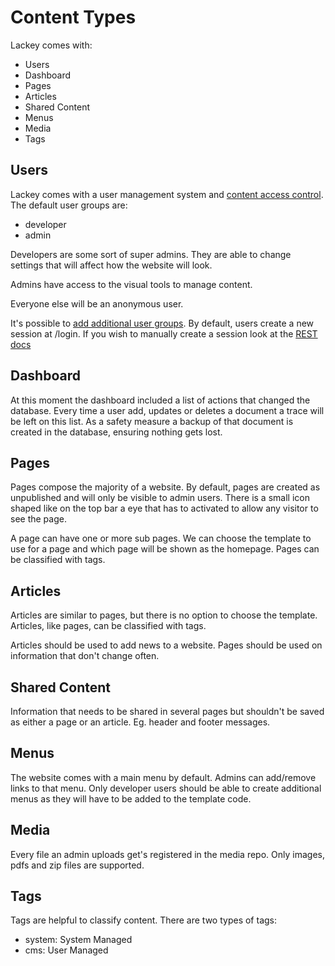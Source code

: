 # Content Types

Lackey comes with:

 - Users
 - Dashboard
 - Pages
 - Articles
 - Shared Content
 - Menus
 - Media
 - Tags

## Users
Lackey comes with a user management system and [content access control](./acl.md). The default user groups are:

 - developer
 - admin

Developers are some sort of super admins. They are able to change settings that will affect how the website will look. 

Admins have access to the visual tools to manage content.

Everyone else will be an anonymous user.

It's possible to [add additional user groups](./managing-users.md).
By default, users create a new session at /login. If you wish to manually create a session look at the [REST docs](./rest.md)

## Dashboard
At this moment the dashboard included a list of actions that changed the database. Every time a user add, updates or deletes a document a trace will be left on this list. As a safety measure a backup of that document is created in the database, ensuring nothing gets lost.

## Pages
Pages compose the majority of a website. By default, pages are created as unpublished and will only be visible to admin users. There is a small icon shaped like on the top bar a eye that has to activated to allow any visitor to see the page. 

A page can have one or more sub pages. We can choose the template to use for a page and which page will be shown as the homepage. Pages can be classified with tags.

## Articles
Articles are similar to pages, but there is no option to choose the template. Articles, like pages, can be classified with tags. 

Articles should be used to add news to a website. Pages should be used on information that don't change often.

## Shared Content
Information that needs to be shared in several pages but shouldn't be saved as either a page or an article. Eg. header and footer messages.

## Menus
The website comes with a main menu by default. Admins can add/remove links to that menu. Only developer users should be able to create additional menus as they will have to be added to the template code.

## Media
Every file an admin uploads get's registered in the media repo. Only images, pdfs and zip files are supported. 

## Tags
Tags are helpful to classify content. There are two types of tags:

- system: System Managed
- cms: User Managed




